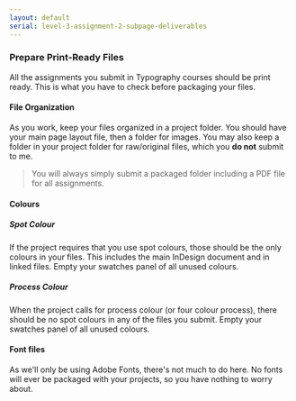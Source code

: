 ```yaml
---
layout: default
serial: level-3-assignment-2-subpage-deliverables
---
```

### Prepare Print-Ready Files

All the assignments you submit in Typography courses should be print ready. This is what you have to check before packaging your files.

#### File Organization

As you work, keep your files organized in a project folder. You should have your main page layout file, then a folder for images. You may also keep a folder in your project folder for raw/original files, which you **do not** submit to me.

> You will always simply submit a packaged folder including a PDF file for all assignments.

#### Colours

##### Spot Colour

If the project requires that you use spot colours, those should be the only colours in your files. This includes the main InDesign document and in linked files. Empty your swatches panel of all unused colours.

##### Process Colour

When the project calls for process colour (or four colour process), there should be no spot colours in any of the files you submit. Empty your swatches panel of all unused colours.

#### Font files

As we'll only be using Adobe Fonts, there's not much to do here. No fonts will ever be packaged with your projects, so you have nothing to worry about.